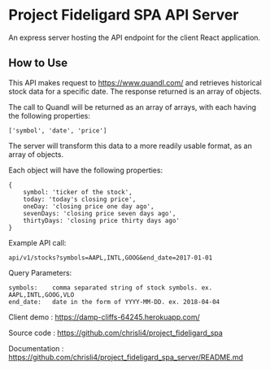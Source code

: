# Project Fideligard SPA API Server

An express server hosting the API endpoint for the client React application.

## How to Use

This API makes request to https://www.quandl.com/ and retrieves historical stock data for a specific date. 
The response returned is an array of objects.

The call to Quandl will be returned as an array of arrays, with each having the following properties:

```
['symbol', 'date', 'price']
```

The server will transform this data to a more readily usable format, as an array of objects.

Each object will have the following properties:

```
{
	symbol: 'ticker of the stock',
	today: 'today's closing price',
	oneDay: 'closing price one day ago',
	sevenDays: 'closing price seven days ago',
	thirtyDays: 'closing price thirty days ago'
}
```

Example API call:

```
api/v1/stocks?symbols=AAPL,INTL,GOOG&end_date=2017-01-01
```

Query Parameters:

```
symbols:    comma separated string of stock symbols. ex. AAPL,INTL,GOOG,VLO           
end_date:   date in the form of YYYY-MM-DD. ex. 2018-04-04
```

Client demo   :   https://damp-cliffs-64245.herokuapp.com/

Source code   :   https://github.com/chrisli4/project_fideligard_spa

Documentation :   https://github.com/chrisli4/project_fideligard_spa_server/README.md